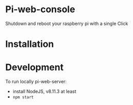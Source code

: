 # Pi-web-console

Shutdown and reboot your raspberry pi with a single Click

# Installation

# Development

To run locally pi-web-server:
* install NodeJS, v8.11.3 at least
* `npm start`